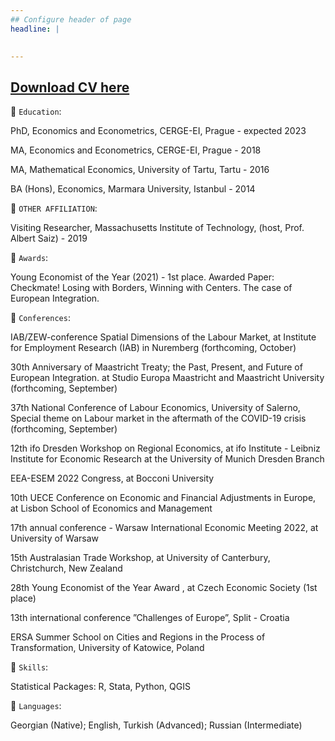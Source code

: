 ```yaml
---
## Configure header of page
headline: |
  

---
```


<!-- this is a subheadline -->

## [Download CV here](https://drive.google.com/file/d/1XFZwuYW3w7FUktvZbsh5gOeH5PA0YuOy/view?usp=sharing)

💠 `Education`:

PhD, Economics and Econometrics, CERGE-EI, Prague - expected 2023

MA, Economics and Econometrics, CERGE-EI, Prague - 2018

MA, Mathematical Economics, University of Tartu, Tartu - 2016

BA (Hons), Economics, Marmara University, Istanbul - 2014

💠 `OTHER AFFILIATION`:

Visiting Researcher, Massachusetts Institute of Technology, (host, Prof. Albert Saiz) - 2019 


 💠 `Awards`:

Young Economist of the Year (2021) - 1st place. Awarded Paper: Checkmate! Losing with Borders, Winning with Centers. The case of European Integration.


   💠 `Conferences`:

IAB/ZEW-conference Spatial Dimensions of the Labour Market, at Institute for Employment Research
(IAB) in Nuremberg (forthcoming, October)

30th Anniversary of Maastricht Treaty; the Past, Present, and Future of European Integration. at
Studio Europa Maastricht and Maastricht University (forthcoming, September)

37th National Conference of Labour Economics, University of Salerno, Special theme on Labour market
in the aftermath of the COVID-19 crisis (forthcoming, September)

12th ifo Dresden Workshop on Regional Economics, at ifo Institute - Leibniz Institute for Economic
Research at the University of Munich Dresden Branch

EEA-ESEM 2022 Congress, at Bocconi University

10th UECE Conference on Economic and Financial Adjustments in Europe, at Lisbon School of Economics
and Management

17th annual conference - Warsaw International Economic Meeting 2022, at University of Warsaw

15th Australasian Trade Workshop, at University of Canterbury, Christchurch, New Zealand

28th Young Economist of the Year Award , at Czech Economic Society (1st place)

13th international conference ”Challenges of Europe”, Split - Croatia

ERSA Summer School on Cities and Regions in the Process of Transformation, University of Katowice,
Poland

  💠 `Skills`:

 Statistical Packages: R, Stata, Python, QGIS

  💠 `Languages`:

 Georgian (Native); English, Turkish (Advanced); Russian (Intermediate)

 







